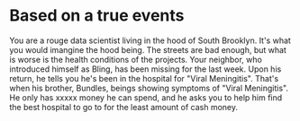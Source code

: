 # Based on a true events

You are a rouge data scientist living in the hood of South Brooklyn.  It's what you would imangine the hood being.  The streets are bad enough, but what is worse is the health conditions of the projects.
Your neighbor, who introduced himself as Bling, has been missing for the last week. Upon his return, he tells you he's been in the hospital for "Viral Meningitis".
That's when his brother, Bundles, beings showing symptoms of "Viral Meningitis".  
He only has xxxxx money he can spend, and he asks you to help him find the best hospital to go to for the least amount of cash money.
